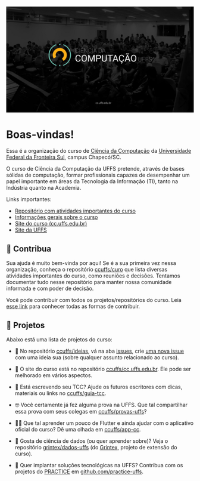 ![](.github/ccuffs-org-readme.jpg)

# Boas-vindas!

Essa é a organização do curso de [Ciência da Computação](https://cc.uffs.edu.br) da [Universidade Federal da Fronteira Sul](https://www.uffs.edu.br), campus Chapecó/SC.

O curso de Ciência da Computação da UFFS pretende, através de bases sólidas de computação, formar profissionais capazes de desempenhar um papel importante em áreas da Tecnologia da Informação (TI), tanto na Indústria quanto na Academia.

Links importantes:

* [Repositório com atividades importantes do curso](https://github.com/ccuffs/curso)
* [Informações gerais sobre o curso](https://cc.uffs.edu.br/sobre/)
* [Site do curso (cc.uffs.edu.br)](https://cc.uffs.edu.br)
* [Site da UFFS](https://www.uffs.edu.br)

## 🤝 Contribua

Sua ajuda é muito bem-vinda por aqui! Se é a sua primeira vez nessa organização, conheça o repositório [ccuffs/curo](https://github.com/ccuffs/curso) que lista diversas atividades importantes do curso, como reuniões e decisões. Tentamos documentar tudo nesse repositório para manter nossa comunidade informada e com poder de decisão.

Você pode contribuir com todos os projetos/repositórios do curso. Leia [esse link](https://github.com/ccuffs/template/blob/master/CONTRIBUTING.md) para conhecer todas as formas de contribuir.

## 🧪 Projetos

Abaixo está uma lista de projetos do curso:

* 🥳 No repositório [ccuffs/ideias](http://github.com/ccuffs/ideias), vá na aba [issues](https://github.com/ccuffs/ideias/issues), crie [uma nova issue](https://github.com/ccuffs/ideias/issues/new) com uma ideia sua (sobre qualquer assunto relacionado ao curso).

* 🚀 O site do curso está no repositório [ccuffs/cc.uffs.edu.br](http://github.com/ccuffs/cc.uffs.edu.br). Ele pode ser melhorado em vários aspectos. 

* 📝 Está escrevendo seu TCC? Ajude os futuros escritores com dicas, materiais ou links no [ccuffs/guia-tcc](https://github.com/ccuffs/guia-tcc). 

* 🤓 Você certamente já fez alguma prova na UFFS. Que tal compartilhar essa prova com seus colegas em [ccuffs/provas-uffs](http://github.com/ccuffs/provas-uffs)? 

* 👩‍💻 Que tal aprender um pouco de Flutter e ainda ajudar com o aplicativo oficial do curso? Dê uma olhada em [ccuffs/app-cc](https://github.com/ccuffs/app-cc/). 

* 🎲 Gosta de ciência de dados (ou quer aprender sobre)? Veja o repositório [grintex/dados-uffs](https://github.com/grintex/dados-uffs) (do [Grintex](https://grintex.uffs.cc), projeto de extensão do curso). 

* 🤘 Quer implantar soluções tecnológicas na UFFS?  Contribua com os projetos do [PRACTICE](https://practice.uffs.edu.br) em [github.com/practice-uffs](https://github.com/practice-uffs).

